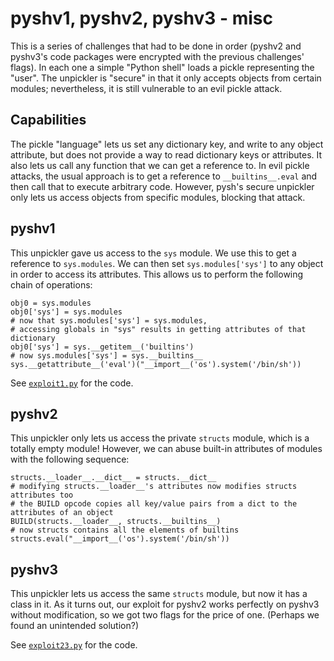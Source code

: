 # pyshv1, pyshv2, pyshv3 - misc

This is a series of challenges that had to be done in order (pyshv2 and pyshv3's code packages were encrypted with the previous challenges' flags). In each one a simple "Python shell" loads a pickle representing the "user". The unpickler is "secure" in that it only accepts objects from certain modules; nevertheless, it is still vulnerable to an evil pickle attack.

## Capabilities

The pickle "language" lets us set any dictionary key, and write to any object attribute, but does not provide a way to read dictionary keys or attributes. It also lets us call any function that we can get a reference to. In evil pickle attacks, the usual approach is to get a reference to `__builtins__.eval` and then call that to execute arbitrary code. However, pysh's secure unpickler only lets us access objects from specific modules, blocking that attack.

## pyshv1

This unpickler gave us access to the `sys` module. We use this to get a reference to `sys.modules`. We can then set `sys.modules['sys']` to any object in order to access its attributes. This allows us to perform the following chain of operations:

```
obj0 = sys.modules
obj0['sys'] = sys.modules
# now that sys.modules['sys'] = sys.modules,
# accessing globals in "sys" results in getting attributes of that dictionary
obj0['sys'] = sys.__getitem__('builtins')
# now sys.modules['sys'] = sys.__builtins__
sys.__getattribute__('eval')("__import__('os').system('/bin/sh'))
```

See [`exploit1.py`](exploit1.py) for the code.

## pyshv2

This unpickler only lets us access the private `structs` module, which is a totally empty module! However, we can abuse built-in attributes of modules with the following sequence:

```
structs.__loader__.__dict__ = structs.__dict__
# modifying structs.__loader__'s attributes now modifies structs attributes too
# the BUILD opcode copies all key/value pairs from a dict to the attributes of an object
BUILD(structs.__loader__, structs.__builtins__)
# now structs contains all the elements of builtins
structs.eval("__import__('os').system('/bin/sh'))
```

## pyshv3

This unpickler lets us access the same `structs` module, but now it has a class in it. As it turns out, our exploit for pyshv2 works perfectly on pyshv3 without modification, so we got two flags for the price of one. (Perhaps we found an unintended solution?)

See [`exploit23.py`](exploit23.py) for the code.
